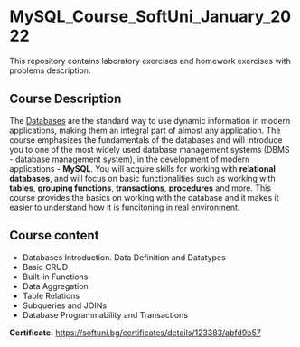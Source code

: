 # MySQL_Course_SoftUni_January_2022
This repository contains laboratory exercises and homework exercises with problems description.

## Course Description
The [Databases](https://softuni.bg/trainings/3602/mysql-january-2022) are the standard way to use dynamic information in modern applications, making them an integral part of almost any application. The course emphasizes the fundamentals of the databases and will introduce you to one of the most widely used database management systems (DBMS - database management system), in the development of modern applications - **MySQL**. You will acquire skills for working with **relational databases**, and will focus on basic functionalities such as working with **tables**, **grouping functions**, **transactions**, **procedures** and more. This course provides the basics on working with the database and it makes it easier to understand how it is funcitoning in real environment.

## Course content
- Databases Introduction. Data Definition and Datatypes 
- Basic CRUD 
- Built-in Functions
- Data Aggregation
- Table Relations 
- Subqueries and JOINs 
- Database Programmability and Transactions 

**Certificate:** https://softuni.bg/certificates/details/123383/abfd9b57
